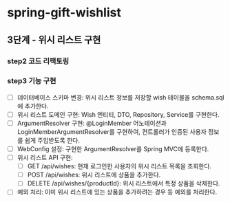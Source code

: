 # spring-gift-wishlist

## 3단계 - 위시 리스트 구현

### step2 코드 리팩토링

### step3 기능 구현
- [ ] 데이터베이스 스키마 변경: 위시 리스트 정보를 저장할 wish 테이블을 schema.sql에 추가한다.
- [ ] 위시 리스트 도메인 구현: Wish 엔티티, DTO, Repository, Service를 구현한다.
- [ ] ArgumentResolver 구현: @LoginMember 어노테이션과 LoginMemberArgumentResolver를 구현하여, 컨트롤러가 인증된 사용자 정보를 쉽게 주입받도록 한다.
- [ ] WebConfig 설정: 구현한 ArgumentResolver를 Spring MVC에 등록한다.
- [ ] 위시 리스트 API 구현:
  - [ ] GET /api/wishes: 현재 로그인한 사용자의 위시 리스트 목록을 조회한다.
  - [ ] POST /api/wishes: 위시 리스트에 상품을 추가한다.
  - [ ] DELETE /api/wishes/{productId}: 위시 리스트에서 특정 상품을 삭제한다.
- [ ] 예외 처리: 이미 위시 리스트에 있는 상품을 추가하려는 경우 등 예외를 처리한다.